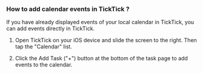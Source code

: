 ### How to add calendar events in TickTick ?

If you have already displayed events of your local calendar in TickTick, you can add events directly in TickTick.

1. Open TickTick on your iOS device and slide the screen to the right. Then tap the "Calendar" list.

2. Click the Add Task ("+") button at the bottom of the task page to add events to the calendar.

